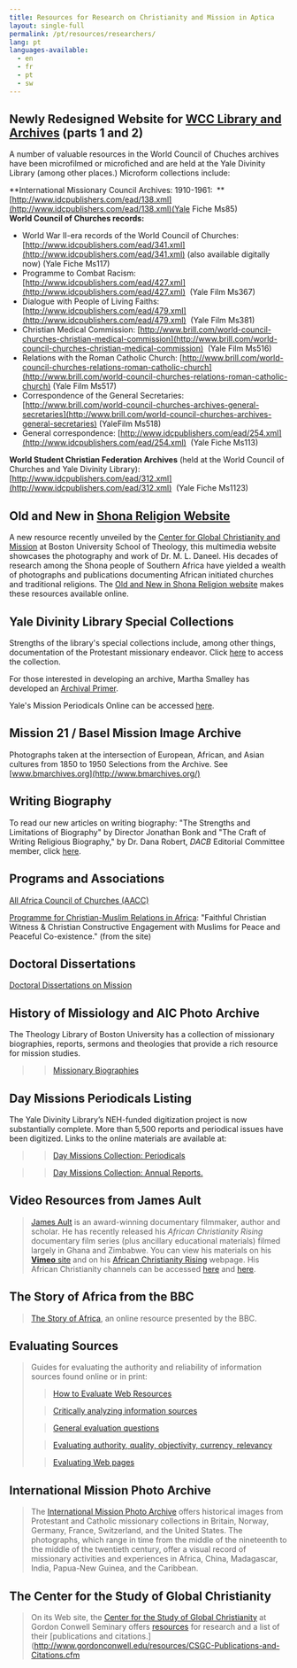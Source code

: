```yaml
---
title: Resources for Research on Christianity and Mission in Aptica
layout: single-full
permalink: /pt/resources/researchers/
lang: pt
languages-available:                         
  - en
  - fr
  - pt
  - sw
---
```


## Newly Redesigned Website for [WCC Library and Archives](http://www.oikoumene.org/en/what-we-do/library-and-archives) (parts 1 and 2)

A number of valuable resources in the World Council of Chuches archives have been microfilmed or microfiched and are held at the Yale Divinity Library (among other places.) Microform collections include:  

**International Missionary Council Archives: 1910-1961:  **[http://www.idcpublishers.com/ead/138.xml](http://www.idcpublishers.com/ead/138.xml)(Yale Fiche Ms85)  
**World Council of Churches records:**

*   World War II-era records of the World Council of Churches: [http://www.idcpublishers.com/ead/341.xml](http://www.idcpublishers.com/ead/341.xml) (also available digitally now) (Yale Fiche Ms117)
*   Programme to Combat Racism: [http://www.idcpublishers.com/ead/427.xml](http://www.idcpublishers.com/ead/427.xml)  (Yale Film Ms367)
*   Dialogue with People of Living Faiths: [http://www.idcpublishers.com/ead/479.xml](http://www.idcpublishers.com/ead/479.xml)  (Yale Film Ms381)
*   Christian Medical Commission: [http://www.brill.com/world-council-churches-christian-medical-commission](http://www.brill.com/world-council-churches-christian-medical-commission)  (Yale Film Ms516)
*   Relations with the Roman Catholic Church: [http://www.brill.com/world-council-churches-relations-roman-catholic-church](http://www.brill.com/world-council-churches-relations-roman-catholic-church) (Yale Film Ms517)
*   Correspondence of the General Secretaries: [http://www.brill.com/world-council-churches-archives-general-secretaries](http://www.brill.com/world-council-churches-archives-general-secretaries) (YaleFilm Ms518)
*   General correspondence: [http://www.idcpublishers.com/ead/254.xml](http://www.idcpublishers.com/ead/254.xml)  (Yale Fiche Ms113)

**World Student Christian Federation Archives** (held at the World Council of Churches and Yale Divinity Library): [http://www.idcpublishers.com/ead/312.xml](http://www.idcpublishers.com/ead/312.xml)  (Yale Fiche Ms1123)

## Old and New in [Shona Religion Website](http://sites.bu.edu/shonareligion/)

A new resource recently unveiled by the [Center for Global Christianity and Mission](http://www.bu.edu/cgcm/) at Boston University School of Theology, this multimedia website showcases the photography and work of Dr. M. L. Daneel. His decades of research among the Shona people of Southern Africa have yielded a wealth of photographs and publications documenting African initiated churches and traditional religions. The [Old and New in Shona Religion website](http://sites.bu.edu/shonareligion/) makes these resources available online.  

## Yale Divinity Library Special Collections

Strengths of the library's special collections include, among other things, documentation of the Protestant missionary endeavor. Click [here](http://web.library.yale.edu/divinity/special-collections) to access the collection.  

For those interested in developing an archive, Martha Smalley has developed an [Archival Primer](http://web.library.yale.edu/sites/default/files/files/archivalprimer_eng.pdf).  

Yale's Mission Periodicals Online can be accessed [here](http://guides.library.yale.edu/missionperiodicals).  

## Mission 21 / Basel Mission Image Archive

Photographs taken at the intersection of European, African, and Asian cultures from 1850 to 1950 Selections from the Archive. See [www.bmarchives.org](http://www.bmarchives.org/)  

## Writing Biography

To read our new articles on writing biography: "The Strengths and Limitations of Biography" by Director Jonathan Bonk and "The Craft of Writing Religious Biography," by Dr. Dana Robert, _DACB_ Editorial Committee member, click [here](resources/writing-biography.html).  

## Programs and Associations

[All Africa Council of Churches (AACC)](http://www.oikoumene.org/en/member-churches/africa/aacc)  

[Programme for Christian-Muslim Relations in Africa](http://www.procmura-prica.org/en/): "Faithful Christian Witness & Christian Constructive Engagement with Muslims for Peace and Peaceful Co-existence." (from the site)  

## Doctoral Dissertations

[Doctoral Dissertations on Mission](http://www.omscibmr.org/dissertations/index.php)  

## History of Missiology and AIC Photo Archive

The Theology Library of Boston University has a collection of missionary biographies, reports, sermons and theologies that provide a rich resource for mission studies.  

>> [Missionary Biographies](http://www.bu.edu/missiology/missionary-biography/)  

## Day Missions Periodicals Listing

The Yale Divinity Library’s NEH-funded digitization project is now substantially complete. More than 5,500 reports and periodical issues have been digitized. Links to the online materials are available at:  

>> [Day Missions Collection: Periodicals](http://web.library.yale.edu/divinity/day-missions-collection-annual-reports-listing)  

>> [Day Missions Collection: Annual Reports.](http://web.library.yale.edu/divinity/day-missions-collection-periodicals-listing)  

## Video Resources from James Ault

> [James Ault](http://jamesault.com/) is an award-winning documentary filmmaker, author and scholar. He has recently released his _African Christianity Rising_ documentary film series (plus ancillary educational materials) filmed largely in Ghana and Zimbabwe. You can view his materials on his [**Vimeo** site](http://vimeo.com/jamesault) and on his [African Christianity Rising](http://jamesault.com/documentaries/africa-project/) webpage. His African Christianity channels can be accessed [here](http://vimeo.com/channels/343912) and [here](http://vimeo.com/channels/203513).

## The Story of Africa from the BBC

> [The Story of Africa](http://www.bbc.co.uk/worldservice/africa/features/storyofafrica/index.shtml), an online resource presented by the BBC.

## Evaluating Sources

> Guides for evaluating the authority and reliability of information sources found online or in print:  
>   
> >[How to Evaluate Web Resources](http://www.whoishostingthis.com/resources/evaluating-web-resources/)  
>   
> >[Critically analyzing information sources](http://guides.library.cornell.edu/criticallyanalyzing)  
>   
> >[General evaluation questions](http://www.libraries.psu.edu/psul/lls/students/research_resources/evaluate_info.html)  
>   
> >[Evaluating authority, quality, objectivity, currency, relevancy](https://library.uoregon.edu/guides/findarticles/credibility.html)  
>   
> >[Evaluating Web pages](http://www.lib.berkeley.edu/TeachingLib/Guides/Internet/Evaluate.html)

## International Mission Photo Archive

> The [International Mission Photo Archive](http://www.usc.edu/impa) offers historical images from Protestant and Catholic missionary collections in Britain, Norway, Germany, France, Switzerland, and the United States. The photographs, which range in time from the middle of the nineteenth to the middle of the twentieth century, offer a visual record of missionary activities and experiences in Africa, China, Madagascar, India, Papua-New Guinea, and the Caribbean.

## The Center for the Study of Global Christianity

> On its Web site, the [Center for the Study of Global Christianity](http://www.gordonconwell.edu/resources/Center-for-the-Study-of-Global-Christianity.cfm) at Gordon Conwell Seminary offers [resources](http://www.gordonconwell.edu/resources/CSGC-Resources.cfm) for research and a list of their [publications and citations.](http://www.gordonconwell.edu/resources/CSGC-Publications-and-Citations.cfm
